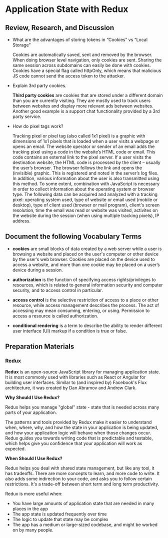 # Application State with Redux

## Review, Research, and Discussion

- What are the advantages of storing tokens in “Cookies” vs “Local Storage”

  Cookies are automatically saved, sent and removed by the browser. When doing browser level navigation, only cookies are sent. Sharing the same session across subdomains can easily be done with cookies. Cookies have a special flag called httpOnly, which means that malicious JS code cannot send the access token to the attacker.

- Explain 3rd party cookies.

  **Third party cookies** are cookies that are stored under a different domain than you are currently visiting. They are mostly used to track users between websites and display more relevant ads between websites. Another good example is a support chat functionality provided by a 3rd party service.

- How do pixel tags work?

  Tracking pixel or pixel tag (also called 1x1 pixel) is a graphic with dimensions of 1x1 pixels that is loaded when a user visits a webpage or opens an email. The website operator or sender of an email adds the tracking pixel using a code in the website’s HTML code or email. This code contains an external link to the pixel server. If a user visits the destination website, the HTML code is processed by the client – usually the user’s browser. The browser follows the link and opens the (invisible) graphic. This is registered and noted in the server’s log files. In addition, various information about the user is also transmitted using this method. To some extent, combination with JavaScript is necessary in order to collect information about the operating system or browser type. The following data can be acquired and analyzed with a tracking pixel: operating system used, type of website or email used (mobile or desktop), type of client used (browser or mail program), client's screen resolution, time the email was read or website was visited, activites on the website during the session (when using multiple tracking pixels), IP address.

## Document the following Vocabulary Terms

- **cookies** are small blocks of data created by a web server while a user is browsing a website and placed on the user's computer or other device by the user’s web browser. Cookies are placed on the device used to access a website, and more than one cookie may be placed on a user’s device during a session.

- **authorization** is the function of specifying access rights/privileges to resources, which is related to general information security and computer security, and to access control in particular.

- **access control** is the selective restriction of access to a place or other resource, while access management describes the process. The act of accessing may mean consuming, entering, or using. Permission to access a resource is called authorization.

- **conditional rendering** is a term to describe the ability to render different user interface (UI) markup if a condition is true or false.

## Preparation Materials

### Redux

  **Redux** is an open-source JavaScript library for managing application state. It is most commonly used with libraries such as React or Angular for building user interfaces. Similar to (and inspired by) Facebook's Flux architecture, it was created by Dan Abramov and Andrew Clark.

  **Why Should I Use Redux?**

  Redux helps you manage "global" state - state that is needed across many parts of your application.

  The patterns and tools provided by Redux make it easier to understand when, where, why, and how the state in your application is being updated, and how your application logic will behave when those changes occur. Redux guides you towards writing code that is predictable and testable, which helps give you confidence that your application will work as expected.

  **When Should I Use Redux?**

  Redux helps you deal with shared state management, but like any tool, it has tradeoffs. There are more concepts to learn, and more code to write. It also adds some indirection to your code, and asks you to follow certain restrictions. It's a trade-off between short term and long term productivity.

  Redux is more useful when:

- You have large amounts of application state that are needed in many places in the app
- The app state is updated frequently over time
- The logic to update that state may be complex
- The app has a medium or large-sized codebase, and might be worked on by many people.

  